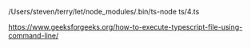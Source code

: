 /Users/steven/terry/let/node_modules/.bin/ts-node ts/4.ts

https://www.geeksforgeeks.org/how-to-execute-typescript-file-using-command-line/